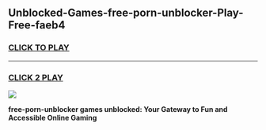 
## Unblocked-Games-free-porn-unblocker-Play-Free-faeb4
<h3>
<a href="https://premium76.site?title=free-porn-unblocker&ref=23A">CLICK TO PLAY</a></h3>
<hr>

<h3>
<a href="https://premium76.site?title=free-porn-unblocker&ref=23A">CLICK 2 PLAY</a>
  
</h3>

<a href="https://premium76.site?title=free-porn-unblocker&ref=23A"><img src="https://clearcache.store/games.png"></a>


**free-porn-unblocker games unblocked: Your Gateway to Fun and Accessible Online Gaming**
